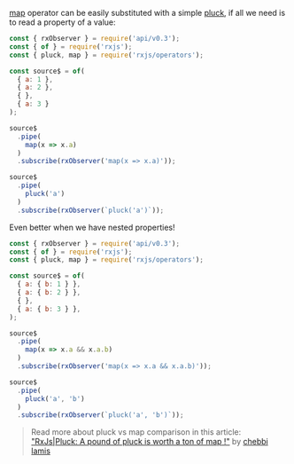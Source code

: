 <!--
name:		
title:		map vs pluck
pageTitle:	map vs pluck — RxJS operators comparison + marble diagram
desc:		Compare map operator to pluck in this interactive playground:
docsUrl:	
-->

[map](/rxjs/map/) operator can be easily substituted with a simple [pluck](/rxjs/pluck/), if all we need is to read a property of a value:

```js
const { rxObserver } = require('api/v0.3');
const { of } = require('rxjs');
const { pluck, map } = require('rxjs/operators');

const source$ = of(
  { a: 1 },
  { a: 2 },
  { },
  { a: 3 }
);

source$
  .pipe(
    map(x => x.a)
  )
  .subscribe(rxObserver('map(x => x.a)'));

source$
  .pipe(
    pluck('a')
  )
  .subscribe(rxObserver(`pluck('a')`));

```


Even better when we have nested properties!

```js
const { rxObserver } = require('api/v0.3');
const { of } = require('rxjs');
const { pluck, map } = require('rxjs/operators');

const source$ = of(
  { a: { b: 1 } },
  { a: { b: 2 } },
  { },
  { a: { b: 3 } },
);

source$
  .pipe(
    map(x => x.a && x.a.b)
  )
  .subscribe(rxObserver('map(x => x.a && x.a.b)'));

source$
  .pipe(
    pluck('a', 'b')
  )
  .subscribe(rxObserver(`pluck('a', 'b')`));

```

> Read more about pluck vs map comparison in this article: ["RxJs|Pluck: A pound of pluck is worth a ton of map !"](https://medium.com/@chebbi.lamis/rxjs-pluck-a-pound-of-pluck-is-worth-a-ton-of-map-f7cc600db371) by [chebbi lamis](https://medium.com/@chebbi.lamis)
